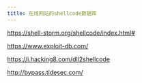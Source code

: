 ```yaml
---
title: 在线网站的shellcode数据库
---
```








https://shell-storm.org/shellcode/index.html#

https://www.exploit-db.com/

https://i.hacking8.com/dll2shellcode

http://bypass.tidesec.com/
